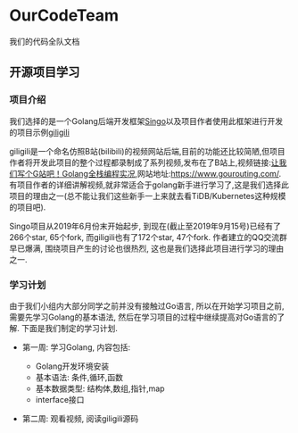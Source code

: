 # OurCodeTeam
我们的代码全队文档

## 开源项目学习

### 项目介绍

我们选择的是一个Golang后端开发框架[Singo](https://github.com/Gourouting/singo)以及项目作者使用此框架进行开发的项目示例[giligili](https://github.com/bydmm/giligili)

giligili是一个命名仿照B站(bilibili)的视频网站后端,目前的功能还比较简陋,但项目作者将开发此项目的整个过程都录制成了系列视频,发布在了B站上,视频链接:[让我们写个G站吧！Golang全栈编程实况](https://space.bilibili.com/10/channel/detail?cid=78794),网站地址:https://www.gourouting.com/. 有项目作者的详细讲解视频,就非常适合于golang新手进行学习了,这是我们选择此项目的理由之一(总不能让我们这些新手一上来就去看TiDB/Kubernetes这种规模的项目吧). 

Singo项目从2019年6月份末开始起步, 到现在(截止至2019年9月15号)已经有了266个star, 65个fork, 而giligili也有了172个star, 47个fork. 作者建立的QQ交流群早已爆满, 围绕项目产生的讨论也很热烈, 这也是我们选择此项目进行学习的理由之一.

### 学习计划

由于我们小组内大部分同学之前并没有接触过Go语言, 所以在开始学习项目之前, 需要先学习Golang的基本语法, 然后在学习项目的过程中继续提高对Go语言的了解. 下面是我们制定的学习计划.

- 第一周: 学习Golang, 内容包括:
  - Golang开发环境安装
  - 基本语法: 条件,循环,函数
  - 基本数据类型: 结构体,数组,指针,map
  - interface接口

- 第二周: 观看视频, 阅读giligili源码